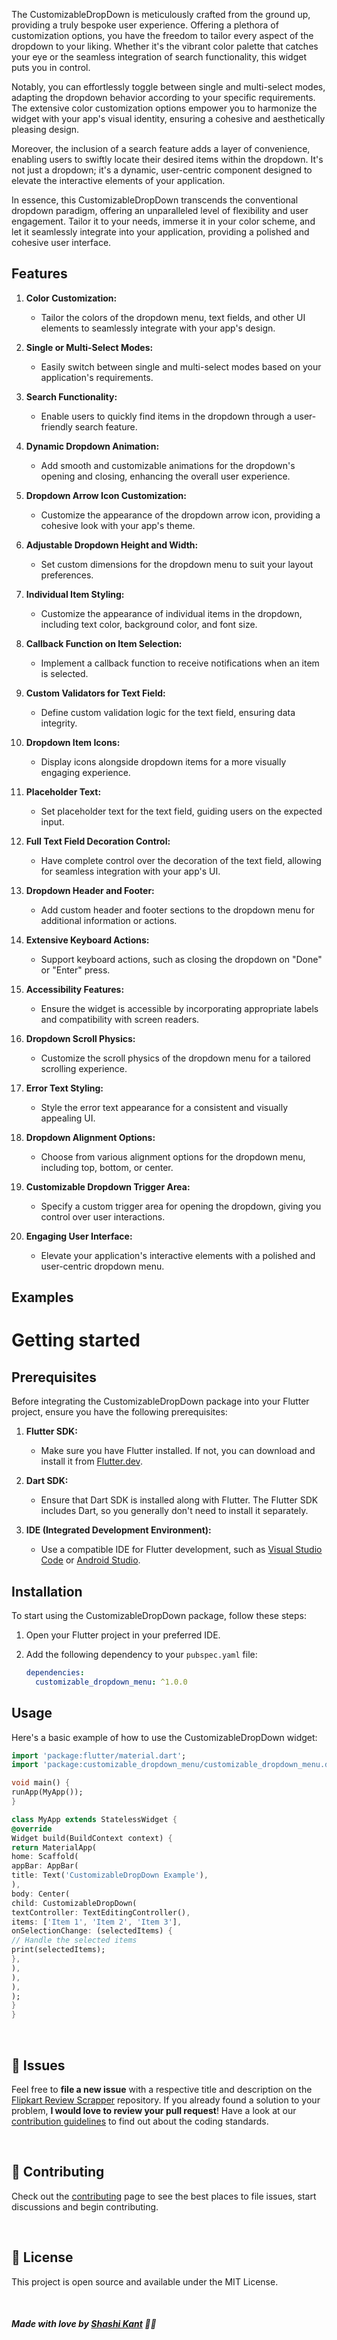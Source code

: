 

The CustomizableDropDown is meticulously crafted from the ground up, providing a truly bespoke user experience. Offering a plethora of customization options, you have the freedom to tailor every aspect of the dropdown to your liking. Whether it's the vibrant color palette that catches your eye or the seamless integration of search functionality, this widget puts you in control.

Notably, you can effortlessly toggle between single and multi-select modes, adapting the dropdown behavior according to your specific requirements. The extensive color customization options empower you to harmonize the widget with your app's visual identity, ensuring a cohesive and aesthetically pleasing design.

Moreover, the inclusion of a search feature adds a layer of convenience, enabling users to swiftly locate their desired items within the dropdown. It's not just a dropdown; it's a dynamic, user-centric component designed to elevate the interactive elements of your application.

In essence, this CustomizableDropDown transcends the conventional dropdown paradigm, offering an unparalleled level of flexibility and user engagement. Tailor it to your needs, immerse it in your color scheme, and let it seamlessly integrate into your application, providing a polished and cohesive user interface.
## Features

1. **Color Customization:**
    - Tailor the colors of the dropdown menu, text fields, and other UI elements to seamlessly integrate with your app's design.

2. **Single or Multi-Select Modes:**
    - Easily switch between single and multi-select modes based on your application's requirements.

3. **Search Functionality:**
    - Enable users to quickly find items in the dropdown through a user-friendly search feature.

4. **Dynamic Dropdown Animation:**
    - Add smooth and customizable animations for the dropdown's opening and closing, enhancing the overall user experience.

5. **Dropdown Arrow Icon Customization:**
    - Customize the appearance of the dropdown arrow icon, providing a cohesive look with your app's theme.

6. **Adjustable Dropdown Height and Width:**
    - Set custom dimensions for the dropdown menu to suit your layout preferences.

7. **Individual Item Styling:**
    - Customize the appearance of individual items in the dropdown, including text color, background color, and font size.

8. **Callback Function on Item Selection:**
    - Implement a callback function to receive notifications when an item is selected.

9. **Custom Validators for Text Field:**
    - Define custom validation logic for the text field, ensuring data integrity.

10. **Dropdown Item Icons:**
    - Display icons alongside dropdown items for a more visually engaging experience.

11. **Placeholder Text:**
    - Set placeholder text for the text field, guiding users on the expected input.

12. **Full Text Field Decoration Control:**
    - Have complete control over the decoration of the text field, allowing for seamless integration with your app's UI.

13. **Dropdown Header and Footer:**
    - Add custom header and footer sections to the dropdown menu for additional information or actions.

14. **Extensive Keyboard Actions:**
    - Support keyboard actions, such as closing the dropdown on "Done" or "Enter" press.

15. **Accessibility Features:**
    - Ensure the widget is accessible by incorporating appropriate labels and compatibility with screen readers.

16. **Dropdown Scroll Physics:**
    - Customize the scroll physics of the dropdown menu for a tailored scrolling experience.

17. **Error Text Styling:**
    - Style the error text appearance for a consistent and visually appealing UI.

18. **Dropdown Alignment Options:**
    - Choose from various alignment options for the dropdown menu, including top, bottom, or center.

19. **Customizable Dropdown Trigger Area:**
    - Specify a custom trigger area for opening the dropdown, giving you control over user interactions.

20. **Engaging User Interface:**
    - Elevate your application's interactive elements with a polished and user-centric dropdown menu.

## Examples

# Getting started

## Prerequisites
Before integrating the CustomizableDropDown package into your Flutter project, ensure you have the following prerequisites:

1. **Flutter SDK:**
    - Make sure you have Flutter installed. If not, you can download and install it from [Flutter.dev](https://flutter.dev/docs/get-started/install).

2. **Dart SDK:**
    - Ensure that Dart SDK is installed along with Flutter. The Flutter SDK includes Dart, so you generally don't need to install it separately.

3. **IDE (Integrated Development Environment):**
    - Use a compatible IDE for Flutter development, such as [Visual Studio Code](https://code.visualstudio.com/) or [Android Studio](https://developer.android.com/studio).

## Installation

To start using the CustomizableDropDown package, follow these steps:

1. Open your Flutter project in your preferred IDE.

2. Add the following dependency to your `pubspec.yaml` file:

   ```yaml
   dependencies:
     customizable_dropdown_menu: ^1.0.0

## Usage
Here's a basic example of how to use the CustomizableDropDown widget:

```dart
import 'package:flutter/material.dart';
import 'package:customizable_dropdown_menu/customizable_dropdown_menu.dart';

void main() {
runApp(MyApp());
}

class MyApp extends StatelessWidget {
@override
Widget build(BuildContext context) {
return MaterialApp(
home: Scaffold(
appBar: AppBar(
title: Text('CustomizableDropDown Example'),
),
body: Center(
child: CustomizableDropDown(
textController: TextEditingController(),
items: ['Item 1', 'Item 2', 'Item 3'],
onSelectionChange: (selectedItems) {
// Handle the selected items
print(selectedItems);
},
),
),
),
);
}
}

```

<br>

## :bug: Issues

Feel free to **file a new issue** with a respective title and description on the [Flipkart Review Scrapper](https://github.com/shashikantkaushik/flipkart_review_scrapper_DS/issues) repository. If you already found a solution to your problem, **I would love to review your pull request**! Have a look at our [contribution guidelines](https://github.com/shashikantkaushik/shashikantkaushik/blob/main/CONTRIBUTING.md) to find out about the coding standards.

<br>

## :tada: Contributing

Check out the [contributing](https://github.com/shashikantkaushik/shashikantkaushik/blob/main/CONTRIBUTING.md) page to see the best places to file issues, start discussions and begin contributing.

<br>

## :closed_book: License
This project is open source and available under the MIT License.


<br>

##### Made with love by [Shashi Kant](https://github.com/shashikantkaushik) 💜🚀

```


